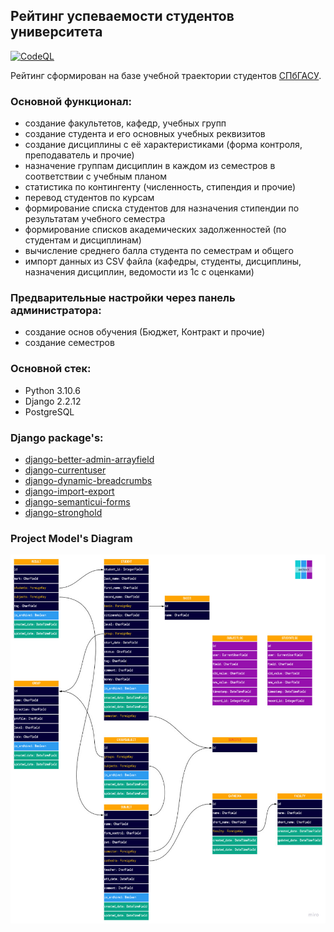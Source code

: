 ## Рейтинг успеваемости студентов университета

[![CodeQL](https://github.com/polnikov/rating/actions/workflows/codeql-analysis.yml/badge.svg)](https://github.com/polnikov/rating/actions/workflows/codeql-analysis.yml)

Рейтинг сформирован на базе учебной траектории студентов [СПбГАСУ](https://spbgasu.ru).

### **Основной функционал:**
- создание факультетов, кафедр, учебных групп
- создание студента и его основных учебных реквизитов
- создание дисциплины с её характеристиками (форма контроля, преподаватель и прочие)
- назначение группам дисциплин в каждом из семестров в соответствии с учебным планом
- статистика по контингенту (численность, стипендия и прочие)
- перевод студентов по курсам
- формирование списка студентов для назначения стипендии по результатам учебного семестра
- формирование списков академических задолженностей (по студентам и дисциплинам)
- вычисление среднего балла студента по семестрам и общего
- импорт данных из CSV файла (кафедры, студенты, дисциплины, назначения дисциплин, ведомости из 1с с оценками)

### **Предварительные настройки через панель администратора:**
- создание основ обучения (Бюджет, Контракт и прочие)
- создание семестров

### **Основной стек:**
- Python 3.10.6
- Django 2.2.12
- PostgreSQL

### **Django package's:**
- [django-better-admin-arrayfield](https://github.com/gradam/django-better-admin-arrayfield)
- [django-currentuser](https://github.com/PaesslerAG/django-currentuser)
- [django-dynamic-breadcrumbs](https://github.com/marcanuy/django-dynamic-breadcrumbs)
- [django-import-export](https://github.com/django-import-export/django-import-export)
- [django-semanticui-forms](https://github.com/michaelmob/django-semanticui-forms)
- [django-stronghold](https://github.com/mgrouchy/django-stronghold)

### **Project Model's Diagram**
![Project Diagram](/docs/img/Project_Diagram.jpg)

